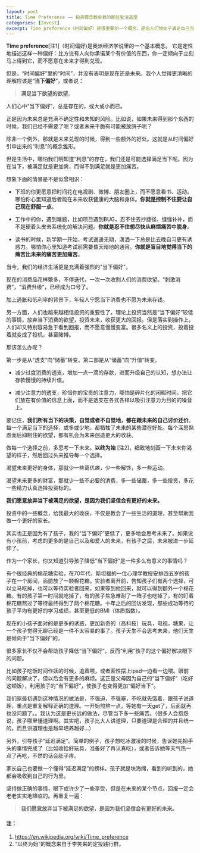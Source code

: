 ```yaml
---
layout: post
title: Time Preference —— 投资概念教会我的那些生活道理
categories: [Invest]
excerpt: Time preference（时间偏好）是很重要的一个概念，是指人们倾向于满足自己当下欲望的欲望。无论对于投资，还是个人成长，意味着愿意放弃一些当下满足的冲动，愿意长期之后收获更多。
---
```


**Time preference**[注1]（时间偏好)是奥派经济学说里的一个基本概念。
它是定性地描述这样一种偏好：比方说有人向你承诺某个有价值的东西，你一定倾向于立刻马上得到它，而不愿意在未来才得到兑现。

但是，“时间偏好”里的“时间”，并没有表明是现在还是未来。我个人觉得更清晰的理解应该是“**当下偏好**”，或者说：

> **满足当下欲望的欲望**。

人们心中“当下偏好”，总是存在的，或大或小而已。

正是因为未来总是充满不确定性和未知的风险。比如说，如果未来得到那个东西的时候，我们已经不需要了呢？或者未来干脆有可能被放鸽子呢？

除非一个例外，那就是未来兑现的时候，得到一些额外的好处。这就是从时间偏好引申出来的“利息”的概念雏形。

但是生活中，哪怕我们明知道“利息”的存在，我们还是可能选择满足当下呢。因为在当下，被满足就是更加爽，而得不到满足就是更加痛苦。

想象下面的情景是不是似曾相识：


- 下班的你更愿意把时间花在电视剧、微博、朋友圈上，而不愿意看书、运动。哪怕你心里知道后者能在未来收获健康的大脑和身体。**你就是控制不住要让自己现在舒服一点**。

- 工作中的你，遇到难题，比如项目遇到BUG，忍不住去抄捷径、缝缝补补，而不是硬着头皮去系统化的解决问题。**你就是忍不住想尽快从麻烦痛苦中脱身**。

- 读书的时候，新学期一开始，考试遥遥无期，潇洒一下总是比去晚自习更有诱惑力。哪怕你心里知道考试前需要昏天暗地的通宵。**你就是盲目地觉得当下的痛苦比未来的痛苦更加痛苦**。

当今，我们的经济生活更是充满着强烈的"当下偏好"。

现在的消费品花样繁多，不停迭代，一次一次收割人们的消费欲望。“刺激消费”，“消费升级”，已经成为口号了。

加上通胀和低利率的背景下，年轻人宁愿当下消费也不愿为未来存钱。

另一方面，人们也越来越相信投资的重要性了。理论上投资当然是“当下偏好”较低的事情，放弃当下消费的欲望，投资未来，收获更大的回报。但是落实到操作上，人们却又特别容易急于看到回报，而不愿意慢慢变富。很多名义上的投资，投着投着就变成了投机，甚至赌博。

那该怎么办呢？

第一步是从“透支”向“储蓄”转变。第二部是从“储蓄”向“升值”转变。

- 减少过度消费的透支，增加一点一滴的存款，进而升级自己的认知，想办法让存款慢慢的持续升值。

- 减少注意力的透支，珍惜你的宝贵的注意力，哪怕是碎片化的闲暇时间。把它们放在有价值的信息上面，而不是透支在各式各样以吸引注意力为目的的噪音上。


要记住，**我们所有当下的决策，自觉或者不自觉地，都在跟未来的自己讨价还价**。每一个满足当下的选择，或多或少地，都牺牲了未来的某些潜在好处。每个深思熟虑而后抑制住的欲望，都有机会为未来创造更大的收获。

做每一个选择之前，多思考一下未来。**以终为始** [注2]，细致地刻画一下未来你渴望的样子，然后回过头来推导每一个选择。

渴望未来更好的身体，那就少一些葛优瘫，少一些解馋，多一些运动。

渴望未来更多的财富，那就少一些不必要的消费，多一些储蓄，多一些投资，多花一些精力认真选择投资标的。

**我们愿意放弃当下被满足的欲望，是因为我们坚信会有更好的未来。**

投资中的一些概念，给我最大的收获，不仅是教会了一些生活的道理，甚至帮助我做一个更好的家长。

其实也正是因为有了孩子，我的“当下偏好”更低了，更多地会思考未来了。如果说有小孩前，考虑的更多的是自己以及和爱人的未来，有孩子之后，未来被进一步延伸了。

作为一个家长，你又知道引导孩子降低“当下偏好”是一件多么有意义的事情吗？

有个很经典的棉花糖实验，在70年代，斯坦福的一位心理学教授安排四五岁的孩子在一个房间，面前放了一颗棉花糖。实验者离开前，告知孩子们有两个选择，可以立马吃掉，也可以等待实验者回来，如果等到他回来，就可以得到额外一个棉花糖。有的孩子第一时间就吃掉了，有的孩子焦急难耐了一阵子也吃掉了，有的盯着棉花糖熬过了等待最终得到了两个棉花糖。十年之后的回访发现，那些成功等待的孩子平均有更好的学习成绩，甚至更低的BMI（体质指数）。

现在的小孩子面对的是更多的诱惑，更加新奇的（高科技）玩具，电视，糖果，让一个孩子觉得无聊已经是一件不太容易的事了。孩子天生不会思考未来，他们天生是倾向于“当下偏好”的。

很多家长不仅不会帮助孩子降低“当下偏好”，反而“利用”孩子的这个偏好解决眼下的问题。

比如孩子吃饭时间作妖的时候，追着喂，或者索性摆上ipad一边看一边喂。眼前的问题解决了，但以后会有更多的麻烦。这正是父母因为自己的“当下偏好”（吃好这顿饭），利用孩子的“当下偏好”，使孩子也变得更加“偏好当下”。

我们家最初遇到这种情况的做法是，不强迫，不强塞，不吃就先饿着，跟孩子说道理，重点是重复解释正确的道理。一开始煎熬一点，等她有一天get了，后面就再也没问题了。。我认为这是更长远的做法，尽管当下多一些痛苦。（很多人会抱怨说，孩子哪里懂道理啊。其实吧，孩子比大人讲道理，只要道理是合理的并且统一的。而且讲道理也是越早培养越好...）


另外，引导孩子“延迟满足”。简单的例子，孩子想吃冰激凌的时候，告诉她先把手头的事情完成了（比如收拾好玩具，准备好了再认真吃），或者告诉她等天气热一点了再吃，不然的话会肚子疼。

家长自己也要做一个懂得“延迟满足”的榜样。孩子就是块海绵，看到的听到的，她都会吸收到自己的行为里。

坚持做正确的事情，眼下或许少了一些享受，但是在未来的某个节点，回报一定会老老实实地降临的。再重复一遍：

> **我们愿意放弃当下被满足的欲望，是因为我们坚信会有更好的未来。**


#### 注：
1. https://en.wikipedia.org/wiki/Time_preference
2. “以终为始”的概念来自于李笑来的定投践行群。
